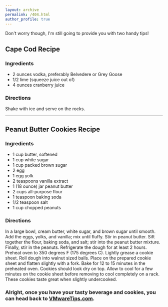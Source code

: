 ```yaml
---
layout: archive
permalink: /404.html
author_profile: true
---
```


Don't worry though, I'm still going to provide you with two handy tips!

## Cape Cod Recipe

### Ingredients
  * 2 ounces vodka, preferably Belvedere or Grey Goose
  * 1/2 lime (squeeze juice out of)
  * 4 ounces cranberry juice

### Directions
Shake with ice and serve on the rocks.

---

## Peanut Butter Cookies Recipe

### Ingredients
  * 1 cup butter, softened
  * 1 cup white sugar
  * 1 cup packed brown sugar
  * 2 egg
  * 1 egg yolk
  * 2 teaspoons vanilla extract
  * 1 (18 ounce) jar peanut butter
  * 2 cups all-purpose flour
  * 1 teaspoon baking soda
  * 1/2 teaspoon salt
  * 1 cup chopped peanuts

### Directions
In a large bowl, cream butter, white sugar, and brown sugar until smooth. Add the eggs, yolks, and vanilla; mix until fluffy. Stir in peanut butter. Sift together the flour, baking soda, and salt; stir into the peanut butter mixture. Finally, stir in the peanuts. Refrigerate the dough for at least 2 hours.
Preheat oven to 350 degrees F (175 degrees C). Lightly grease a cookie sheet.
Roll dough into walnut sized balls. Place on the prepared cookie sheet and flatten slightly with a fork. Bake for 12 to 15 minutes in the preheated oven. Cookies should look dry on top. Allow to cool for a few minutes on the cookie sheet before removing to cool completely on a rack. These cookies taste great when slightly undercooked.

### Alright, once you have your tasty beverage and cookies, you can head back to [VMwareTips.com](/).
